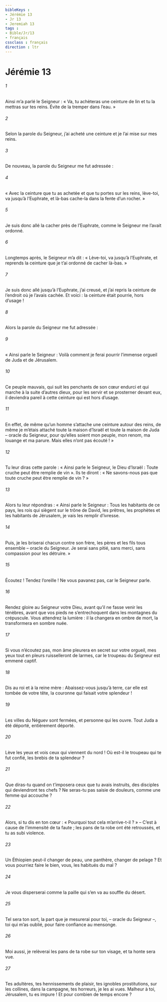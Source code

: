 ```yaml
---
bibleKeys : 
- Jérémie 13
- Jr 13
- Jeremiah 13
tags : 
- Bible/Jr/13
- français
cssclass : français
direction : ltr
---
```


# Jérémie 13

###### 1
Ainsi m’a parlé le Seigneur : « Va, tu achèteras une ceinture de lin et tu la mettras sur tes reins. Évite de la tremper dans l’eau. »
###### 2
Selon la parole du Seigneur, j’ai acheté une ceinture et je l’ai mise sur mes reins.
###### 3
De nouveau, la parole du Seigneur me fut adressée :
###### 4
« Avec la ceinture que tu as achetée et que tu portes sur les reins, lève-toi, va jusqu’à l’Euphrate, et là-bas cache-la dans la fente d’un rocher. »
###### 5
Je suis donc allé la cacher près de l’Euphrate, comme le Seigneur me l’avait ordonné.
###### 6
Longtemps après, le Seigneur m’a dit : « Lève-toi, va jusqu’à l’Euphrate, et reprends la ceinture que je t’ai ordonné de cacher là-bas. »
###### 7
Je suis donc allé jusqu’à l’Euphrate, j’ai creusé, et j’ai repris la ceinture de l’endroit où je l’avais cachée. Et voici : la ceinture était pourrie, hors d’usage !
###### 8
Alors la parole du Seigneur me fut adressée :
###### 9
« Ainsi parle le Seigneur : Voilà comment je ferai pourrir l’immense orgueil de Juda et de Jérusalem.
###### 10
Ce peuple mauvais, qui suit les penchants de son cœur endurci et qui marche à la suite d’autres dieux, pour les servir et se prosterner devant eux, il deviendra pareil à cette ceinture qui est hors d’usage.
###### 11
En effet, de même qu’un homme s’attache une ceinture autour des reins, de même je m’étais attaché toute la maison d’Israël et toute la maison de Juda – oracle du Seigneur, pour qu’elles soient mon peuple, mon renom, ma louange et ma parure. Mais elles n’ont pas écouté ! »
###### 12
Tu leur diras cette parole : « Ainsi parle le Seigneur, le Dieu d’Israël : Toute cruche peut être remplie de vin ». Ils te diront : « Ne savons-nous pas que toute cruche peut être remplie de vin ? »
###### 13
Alors tu leur répondras : « Ainsi parle le Seigneur : Tous les habitants de ce pays, les rois qui siègent sur le trône de David, les prêtres, les prophètes et les habitants de Jérusalem, je vais les remplir d’ivresse.
###### 14
Puis, je les briserai chacun contre son frère, les pères et les fils tous ensemble – oracle du Seigneur. Je serai sans pitié, sans merci, sans compassion pour les détruire. »
###### 15
Écoutez ! Tendez l’oreille ! Ne vous pavanez pas,
car le Seigneur parle.
###### 16
Rendez gloire au Seigneur votre Dieu,
avant qu’il ne fasse venir les ténèbres,
avant que vos pieds ne s’entrechoquent
dans les montagnes du crépuscule.
Vous attendrez la lumière :
il la changera en ombre de mort,
la transformera en sombre nuée.
###### 17
Si vous n’écoutez pas,
mon âme pleurera en secret sur votre orgueil,
mes yeux tout en pleurs ruisselleront de larmes,
car le troupeau du Seigneur est emmené captif.
###### 18
Dis au roi et à la reine mère :
Abaissez-vous jusqu’à terre,
car elle est tombée de votre tête,
la couronne qui faisait votre splendeur !
###### 19
Les villes du Néguev sont fermées,
et personne qui les ouvre.
Tout Juda a été déporté,
entièrement déporté.
###### 20
Lève les yeux et vois
ceux qui viennent du nord !
Où est-il le troupeau qui te fut confié,
les brebis de ta splendeur ?
###### 21
Que diras-tu quand on t’imposera
ceux que tu avais instruits,
des disciples qui deviendront tes chefs ?
Ne seras-tu pas saisie de douleurs,
comme une femme qui accouche ?
###### 22
Alors, si tu dis en ton cœur :
« Pourquoi tout cela m’arrive-t-il ? »
– C’est à cause de l’immensité de ta faute ;
les pans de ta robe ont été retroussés,
et tu as subi violence.
###### 23
Un Éthiopien peut-il changer de peau,
une panthère, changer de pelage ?
Et vous pourriez faire le bien,
vous, les habitués du mal ?
###### 24
Je vous disperserai
comme la paille qui s’en va au souffle du désert.
###### 25
Tel sera ton sort, la part que je mesurerai pour toi,
– oracle du Seigneur –,
toi qui m’as oublié,
pour faire confiance au mensonge.
###### 26
Moi aussi, je relèverai
les pans de ta robe sur ton visage,
et ta honte sera vue.
###### 27
Tes adultères, tes hennissements de plaisir,
tes ignobles prostitutions,
sur les collines, dans la campagne,
tes horreurs, je les ai vues.
Malheur à toi, Jérusalem, tu es impure !
Et pour combien de temps encore ?
